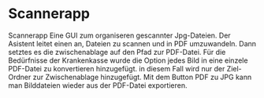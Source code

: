 # Scannerapp
Scannerapp 
Eine GUI zum organiseren gescannter Jpg-Dateien.
Der Asistent leitet einen an, Dateien zu scannen und in PDF umzuwandeln. Dann setztes es die zwischenablage auf den Pfad zur PDF-Datei. 
Für die Bedürfnisse der Krankenkasse wurde die Option jedes Bild in eine einzele PDF-Datei zu konvertieren hinzugefügt. in diesem Fall wird nur der Ziel-Ordner zur Zwischenablage hinzugefügt. 
Mit dem Button PDF zu JPG kann man Bilddateien wieder aus der PDF-Datei exportieren.
